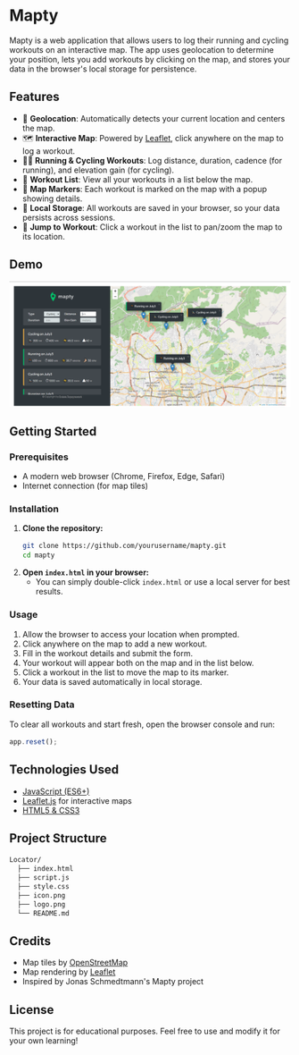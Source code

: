 # Mapty

Mapty is a web application that allows users to log their running and cycling workouts on an interactive map. The app uses geolocation to determine your position, lets you add workouts by clicking on the map, and stores your data in the browser's local storage for persistence.

## Features

- 📍 **Geolocation**: Automatically detects your current location and centers the map.
- 🗺️ **Interactive Map**: Powered by [Leaflet](https://leafletjs.com/), click anywhere on the map to log a workout.
- 🏃‍♂️ **Running & Cycling Workouts**: Log distance, duration, cadence (for running), and elevation gain (for cycling).
- 📝 **Workout List**: View all your workouts in a list below the map.
- 📌 **Map Markers**: Each workout is marked on the map with a popup showing details.
- 💾 **Local Storage**: All workouts are saved in your browser, so your data persists across sessions.
- 🔄 **Jump to Workout**: Click a workout in the list to pan/zoom the map to its location.

## Demo

![Mapty Demo Screenshot](./screenshot.png)

## Getting Started

### Prerequisites
- A modern web browser (Chrome, Firefox, Edge, Safari)
- Internet connection (for map tiles)

### Installation
1. **Clone the repository:**
   ```bash
   git clone https://github.com/yourusername/mapty.git
   cd mapty
   ```
2. **Open `index.html` in your browser:**
   - You can simply double-click `index.html` or use a local server for best results.

### Usage
1. Allow the browser to access your location when prompted.
2. Click anywhere on the map to add a new workout.
3. Fill in the workout details and submit the form.
4. Your workout will appear both on the map and in the list below.
5. Click a workout in the list to move the map to its marker.
6. Your data is saved automatically in local storage.

### Resetting Data
To clear all workouts and start fresh, open the browser console and run:
```js
app.reset();
```

## Technologies Used
- [JavaScript (ES6+)](https://developer.mozilla.org/en-US/docs/Web/JavaScript)
- [Leaflet.js](https://leafletjs.com/) for interactive maps
- [HTML5 & CSS3](https://developer.mozilla.org/en-US/docs/Web)

## Project Structure
```
Locator/
  ├── index.html
  ├── script.js
  ├── style.css
  ├── icon.png
  ├── logo.png
  └── README.md
```

## Credits
- Map tiles by [OpenStreetMap](https://www.openstreetmap.org/)
- Map rendering by [Leaflet](https://leafletjs.com/)
- Inspired by Jonas Schmedtmann's Mapty project

## License
This project is for educational purposes. Feel free to use and modify it for your own learning!
